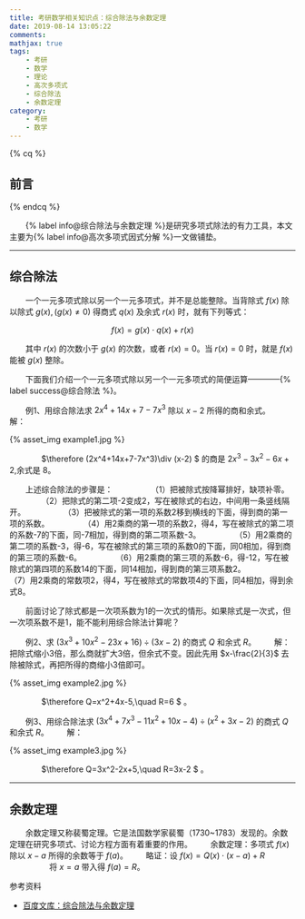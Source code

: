 ```yaml
---
title: 考研数学相关知识点：综合除法与余数定理
date: 2019-08-14 13:05:22
comments:
mathjax: true
tags:
	- 考研
	- 数学
	- 理论
	- 高次多项式
	- 综合除法
	- 余数定理
category:
	- 考研
	- 数学
---
```


{% cq %}
## 前言
{% endcq %}

&emsp;&emsp;{% label info@综合除法与余数定理 %}是研究多项式除法的有力工具，本文主要为{% label info@高次多项式因式分解 %}一文做铺垫。

<!--more-->
---

## 综合除法
&emsp;&emsp;一个一元多项式除以另一个一元多项式，并不是总能整除。当背除式 $f(x)$ 除以除式 $g(x),(g(x)\ne 0)$ 得商式 $q(x)$ 及余式 $r(x)$ 时，就有下列等式：

$$ f(x)=g(x)\cdot q(x) + r(x) $$

&emsp;&emsp;其中 $r(x)$ 的次数小于 $g(x)$ 的次数，或者 $r(x)=0$。当 $r(x)=0$ 时，就是 $f(x)$ 能被 $g(x)$ 整除。

&emsp;&emsp;下面我们介绍一个一元多项式除以另一个一元多项式的简便运算————{% label success@综合除法 %}。

&emsp;&emsp;例1、用综合除法求 $2x^4+14x+7-7x^3$ 除以 $x-2$ 所得的商和余式。
&emsp;&emsp;解：

{% asset_img example1.jpg %}

&emsp;&emsp;&emsp;&emsp;$\therefore (2x^4+14x+7-7x^3)\div (x-2) $ 的商是 $2x^3-3x^2-6x+2$,余式是 $8$。

&emsp;&emsp;上述综合除法的步骤是： 
&emsp;&emsp;&emsp;&emsp;（1）把被除式按降幂排好，缺项补零。
&emsp;&emsp;&emsp;&emsp;（2）把除式的第二项-2变成2，写在被除式的右边，中间用一条竖线隔开。 
&emsp;&emsp;&emsp;&emsp;（3）把被除式的第一项的系数2移到横线的下面，得到商的第一项的系数。
&emsp;&emsp;&emsp;&emsp;（4）用2乘商的第一项的系数2，得4，写在被除式的第二项的系数-7的下面，同-7相加，得到商的第二项系数-3。
&emsp;&emsp;&emsp;&emsp;（5）用2乘商的第二项的系数-3，得-6，写在被除式的第三项的系数0的下面，同0相加，得到商的第三项的系数-6。
&emsp;&emsp;&emsp;&emsp;（6）用2乘商的第三项的系数-6，得-12，写在被除式的第四项的系数14的下面，同14相加，得到商的第三项系数2。
&emsp;&emsp;&emsp;&emsp;（7）用2乘商的常数项2，得4，写在被除式的常数项4的下面，同4相加，得到余式8。

&emsp;&emsp;前面讨论了除式都是一次项系数为1的一次式的情形。如果除式是一次式，但一次项系数不是1，能不能利用综合除法计算呢？

&emsp;&emsp;例2、求 $(3x^3+10x^2-23x+16)\div (3x-2)$ 的商式 $Q$ 和余式 $R$。
&emsp;&emsp;解：把除式缩小3倍，那么商就扩大3倍，但余式不变。因此先用 $x-\frac{2}{3}$ 去除被除式，再把所得的商缩小3倍即可。

{% asset_img example2.jpg %}

&emsp;&emsp;&emsp;&emsp;$\therefore Q=x^2+4x-5,\quad R=6 $ 。

&emsp;&emsp;例3、用综合除法求 $(3x^4+7x^3-11x^2+10x-4)\div (x^2+3x-2)$ 的商式 $Q$ 和余式 $R$。
&emsp;&emsp;解：

{% asset_img example3.jpg %}

&emsp;&emsp;&emsp;&emsp;$\therefore Q=3x^2-2x+5,\quad R=3x-2 $ 。

---

## 余数定理
&emsp;&emsp;余数定理又称裴蜀定理。它是法国数学家裴蜀（1730~1783）发现的。余数定理在研究多项式、讨论方程方面有着重要的作用。
&emsp;&emsp;余数定理：多项式 $f(x)$ 除以 $x-a$ 所得的余数等于 $f(a)$。
&emsp;&emsp;略证：设 $f(x)=Q(x)\cdot (x-a) +R$
&emsp;&emsp;&emsp;&emsp;&emsp;将 $x=a$ 带入得 $f(a)=R$。

<div class="reference-linking">参考资料</div>

* [百度文库：综合除法与余数定理](https://wenku.baidu.com/view/5ba926c29ec3d5bbfd0a74b4.html)
